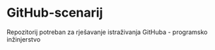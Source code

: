 # GitHub-scenarij
Repozitorij potreban za rješavanje istraživanja GitHuba - programsko inžinjerstvo
